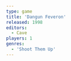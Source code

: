 ```yaml
---
type: game
title: 'Dangun Feveron'
released: 1998
editors: 
  - Cave
players: 1
genres:
  - 'Shoot Them Up'
---
```

